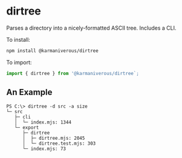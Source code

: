 # dirtree

Parses a directory into a nicely-formatted ASCII tree. Includes a CLI.

To install:

```bash
npm install @karmaniverous/dirtree
```

To import:

```js
import { dirtree } from '@karmaniverous/dirtree`;
```

## An Example

```text
PS C:\> dirtree -d src -a size
└─ src
   ├─ cli
   │  └─ index.mjs: 1344
   └─ export
      ├─ dirtree
      │  ├─ dirtree.mjs: 2045
      │  └─ dirtree.test.mjs: 303
      └─ index.mjs: 73
```
